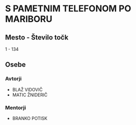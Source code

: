 # S PAMETNIM TELEFONOM PO MARIBORU
## Mesto - Število točk
1 - 134
## Osebe
### Avtorji
 * BLAŽ VIDOVIČ
 * MATIC ŽNIDERIČ
### Mentorji
 * BRANKO POTISK